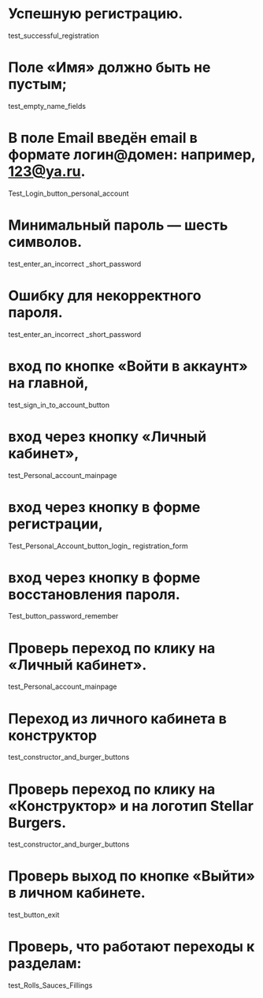 # Успешную регистрацию.
test_successful_registration

# Поле «Имя» должно быть не пустым; 
test_empty_name_fields

# В поле Email введён email в формате логин@домен: например, 123@ya.ru. 
Test_Login_button_personal_account

# Минимальный пароль — шесть символов.
test_enter_an_incorrect _short_password

# Ошибку для некорректного пароля.
test_enter_an_incorrect _short_password


# вход по кнопке «Войти в аккаунт» на главной,
test_sign_in_to_account_button

# вход через кнопку «Личный кабинет»,
test_Personal_account_mainpage

# вход через кнопку в форме регистрации,
Test_Personal_Account_button_login_ registration_form

# вход через кнопку в форме восстановления пароля.
Test_button_password_remember

# Проверь переход по клику на «Личный кабинет».
test_Personal_account_mainpage

# Переход из личного кабинета в конструктор
test_constructor_and_burger_buttons

# Проверь переход по клику на «Конструктор» и на логотип Stellar Burgers.
test_constructor_and_burger_buttons

# Проверь выход по кнопке «Выйти» в личном кабинете.
test_button_exit

# Проверь, что работают переходы к разделам:
test_Rolls_Sauces_Fillings
